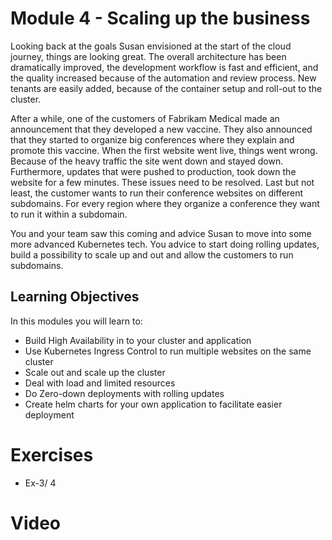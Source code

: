 # Module 4 - Scaling up the business

Looking back at the goals Susan envisioned at the start of the cloud journey, things are looking great. The overall architecture has been dramatically improved, the development workflow is fast and efficient, and the quality increased because of the automation and review process. New tenants are easily added, because of the container setup and roll-out to the cluster. 

After a while, one of the customers of Fabrikam Medical made an announcement that they developed a new vaccine. They also announced that they started to organize big conferences where they explain and promote this vaccine. When the first website went live, things went wrong. Because of the heavy traffic the site went down and stayed down. Furthermore, updates that were pushed to production, took down the website for a few minutes. These issues need to be resolved. Last but not least, the customer wants to run their conference websites on different subdomains. For every region where they organize a conference they want to run it within a subdomain.

You and your team saw this coming and advice Susan to move into some more advanced Kubernetes tech. You advice to start doing rolling updates, build a possibility to scale up and out and allow the customers to run subdomains.

## Learning Objectives

In this modules you will learn to:
* Build High Availability in to your cluster and application
* Use Kubernetes Ingress Control to run multiple websites on the same cluster
* Scale out and scale up the cluster
* Deal with load and limited resources
* Do Zero-down deployments with rolling updates
* Create helm charts for your own application to facilitate easier deployment


# Exercises
 * Ex-3/ 4

# Video

